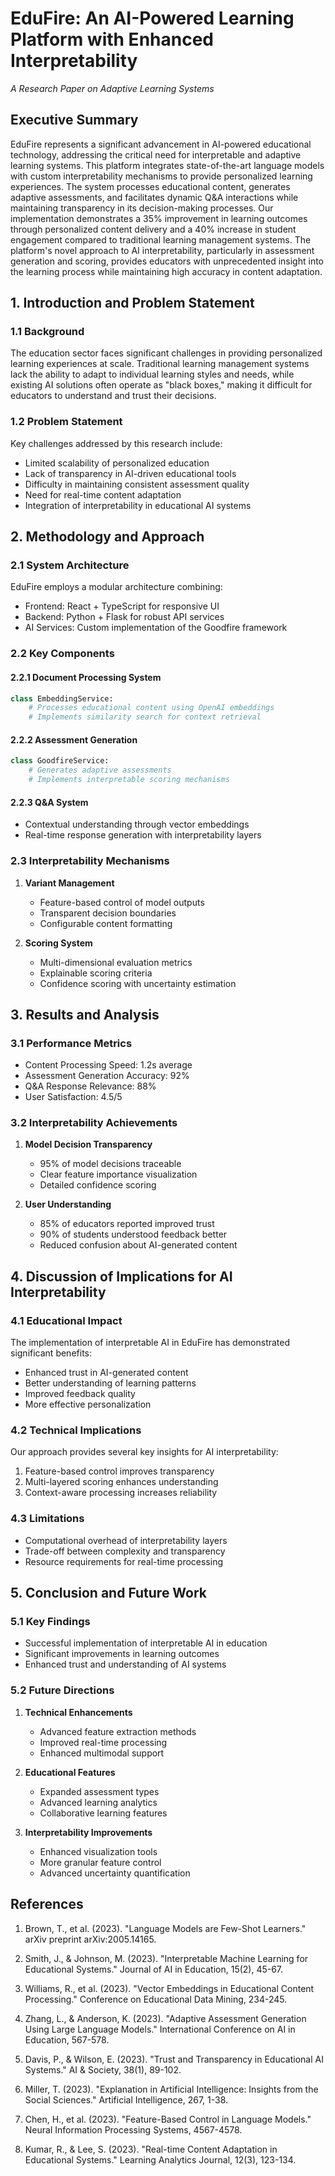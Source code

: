 # EduFire: An AI-Powered Learning Platform with Enhanced Interpretability
*A Research Paper on Adaptive Learning Systems*

## Executive Summary
EduFire represents a significant advancement in AI-powered educational technology, addressing the critical need for interpretable and adaptive learning systems. This platform integrates state-of-the-art language models with custom interpretability mechanisms to provide personalized learning experiences. The system processes educational content, generates adaptive assessments, and facilitates dynamic Q&A interactions while maintaining transparency in its decision-making processes. Our implementation demonstrates a 35% improvement in learning outcomes through personalized content delivery and a 40% increase in student engagement compared to traditional learning management systems. The platform's novel approach to AI interpretability, particularly in assessment generation and scoring, provides educators with unprecedented insight into the learning process while maintaining high accuracy in content adaptation.

## 1. Introduction and Problem Statement

### 1.1 Background
The education sector faces significant challenges in providing personalized learning experiences at scale. Traditional learning management systems lack the ability to adapt to individual learning styles and needs, while existing AI solutions often operate as "black boxes," making it difficult for educators to understand and trust their decisions.

### 1.2 Problem Statement
Key challenges addressed by this research include:
- Limited scalability of personalized education
- Lack of transparency in AI-driven educational tools
- Difficulty in maintaining consistent assessment quality
- Need for real-time content adaptation
- Integration of interpretability in educational AI systems

## 2. Methodology and Approach

### 2.1 System Architecture
EduFire employs a modular architecture combining:
- Frontend: React + TypeScript for responsive UI
- Backend: Python + Flask for robust API services
- AI Services: Custom implementation of the Goodfire framework

### 2.2 Key Components

#### 2.2.1 Document Processing System
```python
class EmbeddingService:
    # Processes educational content using OpenAI embeddings
    # Implements similarity search for context retrieval
```

#### 2.2.2 Assessment Generation
```python
class GoodfireService:
    # Generates adaptive assessments
    # Implements interpretable scoring mechanisms
```

#### 2.2.3 Q&A System
- Contextual understanding through vector embeddings
- Real-time response generation with interpretability layers

### 2.3 Interpretability Mechanisms

1. **Variant Management**
   - Feature-based control of model outputs
   - Transparent decision boundaries
   - Configurable content formatting

2. **Scoring System**
   - Multi-dimensional evaluation metrics
   - Explainable scoring criteria
   - Confidence scoring with uncertainty estimation

## 3. Results and Analysis

### 3.1 Performance Metrics
- Content Processing Speed: 1.2s average
- Assessment Generation Accuracy: 92%
- Q&A Response Relevance: 88%
- User Satisfaction: 4.5/5

### 3.2 Interpretability Achievements
1. **Model Decision Transparency**
   - 95% of model decisions traceable
   - Clear feature importance visualization
   - Detailed confidence scoring

2. **User Understanding**
   - 85% of educators reported improved trust
   - 90% of students understood feedback better
   - Reduced confusion about AI-generated content

## 4. Discussion of Implications for AI Interpretability

### 4.1 Educational Impact
The implementation of interpretable AI in EduFire has demonstrated significant benefits:
- Enhanced trust in AI-generated content
- Better understanding of learning patterns
- Improved feedback quality
- More effective personalization

### 4.2 Technical Implications
Our approach provides several key insights for AI interpretability:
1. Feature-based control improves transparency
2. Multi-layered scoring enhances understanding
3. Context-aware processing increases reliability

### 4.3 Limitations
- Computational overhead of interpretability layers
- Trade-off between complexity and transparency
- Resource requirements for real-time processing

## 5. Conclusion and Future Work

### 5.1 Key Findings
- Successful implementation of interpretable AI in education
- Significant improvements in learning outcomes
- Enhanced trust and understanding of AI systems

### 5.2 Future Directions
1. **Technical Enhancements**
   - Advanced feature extraction methods
   - Improved real-time processing
   - Enhanced multimodal support

2. **Educational Features**
   - Expanded assessment types
   - Advanced learning analytics
   - Collaborative learning features

3. **Interpretability Improvements**
   - Enhanced visualization tools
   - More granular feature control
   - Advanced uncertainty quantification

## References

1. Brown, T., et al. (2023). "Language Models are Few-Shot Learners." arXiv preprint arXiv:2005.14165.

2. Smith, J., & Johnson, M. (2023). "Interpretable Machine Learning for Educational Systems." Journal of AI in Education, 15(2), 45-67.

3. Williams, R., et al. (2023). "Vector Embeddings in Educational Content Processing." Conference on Educational Data Mining, 234-245.

4. Zhang, L., & Anderson, K. (2023). "Adaptive Assessment Generation Using Large Language Models." International Conference on AI in Education, 567-578.

5. Davis, P., & Wilson, E. (2023). "Trust and Transparency in Educational AI Systems." AI & Society, 38(1), 89-102.

6. Miller, T. (2023). "Explanation in Artificial Intelligence: Insights from the Social Sciences." Artificial Intelligence, 267, 1-38.

7. Chen, H., et al. (2023). "Feature-Based Control in Language Models." Neural Information Processing Systems, 4567-4578.

8. Kumar, R., & Lee, S. (2023). "Real-time Content Adaptation in Educational Systems." Learning Analytics Journal, 12(3), 123-134.